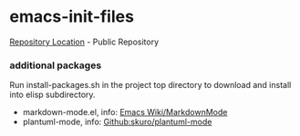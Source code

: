 
# emacs-init-files

[Repository Location](https://github.com/rcmug/emacs-init-files.git) - Public Repository




### additional packages

Run install-packages.sh in the project top directory to download and install into elisp subdirectory.

- markdown-mode.el, info: [Emacs Wiki/MarkdownMode](https://www.emacswiki.org/emacs/MarkdownMode)
- plantuml-mode, info: [Github:skuro/plantuml-mode](https://github.com/skuro/plantuml-mode)

